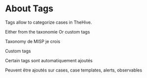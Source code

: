 # About Tags

Tags allow to categorize cases in TheHive.

Either from the taxonomie
Or custom tags

Taxonomy de MISP je crois

Custom tags

Certain tags sont automatiquement ajoutés

Peuvent être ajoutés sur cases, case templates, alerts, observables